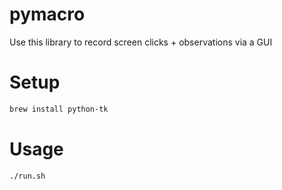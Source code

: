 # pymacro
Use this library to record screen clicks + observations via a GUI

# Setup
```bash
brew install python-tk
```

# Usage
```bash
./run.sh
```